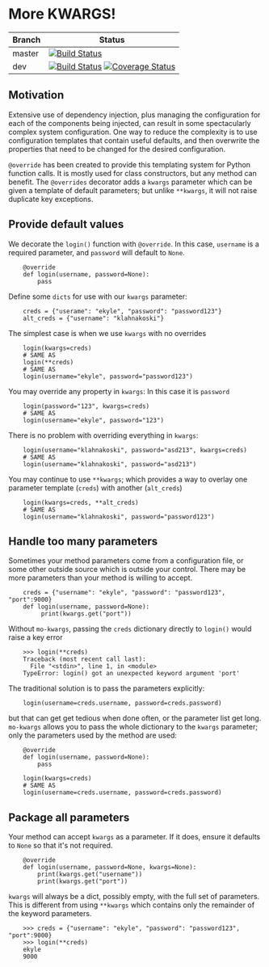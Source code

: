 
# More KWARGS!

|Branch      |Status   |
|------------|---------|
|master      | [![Build Status](https://travis-ci.com/klahnakoski/mo-kwargs.svg?branch=master)](https://travis-ci.com/klahnakoski/mo-kwargs) |
|dev         | [![Build Status](https://travis-ci.com/klahnakoski/mo-kwargs.svg?branch=dev)](https://travis-ci.com/klahnakoski/mo-kwargs)  [![Coverage Status](https://coveralls.io/repos/github/klahnakoski/mo-kwargs/badge.svg?branch=dev)](https://coveralls.io/github/klahnakoski/mo-kwargs?branch=dev)  |



## Motivation

Extensive use of dependency injection, plus managing the configuration for each of the components being injected, can result in some spectacularly complex system configuration. One way to reduce the complexity is to use configuration templates that contain useful defaults, and then overwrite the properties that need to be changed for the desired configuration. 

`@override` has been created to provide this templating system for Python function calls. It is mostly used for class constructors, but any method can benefit. The `@overrides` decorator adds a `kwargs` parameter which can be given a template of default parameters; but unlike `**kwargs`, it will not raise duplicate key exceptions.

## Provide default values

We decorate the `login()` function with `@override`. In this case, `username` is a required parameter, and `password` will default to `None`. 

        @override
        def login(username, password=None):
            pass

Define some `dicts` for use with our `kwargs` parameter:

        creds = {"userame": "ekyle", "password": "password123"}
        alt_creds = {"username": "klahnakoski"}


The simplest case is when we use `kwargs` with no overrides

        login(kwargs=creds)
        # SAME AS
        login(**creds)
        # SAME AS
        login(username="ekyle", password="password123")

You may override any property in `kwargs`: In this case it is `password`

        login(password="123", kwargs=creds)
        # SAME AS
        login(username="ekyle", password="123")

There is no problem with overriding everything in `kwargs`:

        login(username="klahnakoski", password="asd213", kwargs=creds)
        # SAME AS
        login(username="klahnakoski", password="asd213")

You may continue to use `**kwargs`; which provides a way to overlay one parameter template (`creds`) with another (`alt_creds`)

        login(kwargs=creds, **alt_creds)
        # SAME AS
        login(username="klahnakoski", password="password123")

## Handle too many parameters

Sometimes your method parameters come from a configuration file, or some other outside source which is outside your control. There may be more parameters than your method is willing to accept.  

        creds = {"username": "ekyle", "password": "password123", "port":9000}
        def login(username, password=None):
             print(kwargs.get("port"))

Without `mo-kwargs`, passing the `creds` dictionary directly to `login()` would raise a key error

        >>> login(**creds)
        Traceback (most recent call last):
          File "<stdin>", line 1, in <module>
        TypeError: login() got an unexpected keyword argument 'port'
            
The traditional solution is to pass the parameters explicitly:

        login(username=creds.username, password=creds.password)

but that can get get tedious when done often, or the parameter list get long. `mo-kwargs` allows you to pass the whole dictionary to the `kwargs` parameter; only the parameters used by the method are used:

        @override
        def login(username, password=None):
            pass
         
        login(kwargs=creds)
        # SAME AS
        login(username=creds.username, password=creds.password)

## Package all parameters

Your method can accept `kwargs` as a parameter. If it does, ensure it defaults to `None` so that it's not required.

        @override
        def login(username, password=None, kwargs=None):
            print(kwargs.get("username"))
            print(kwargs.get("port"))

`kwargs` will always be a dict, possibly empty, with the full set of parameters. This is different from using `**kwargs` which contains only the remainder of the keyword parameters.

        >>> creds = {"username": "ekyle", "password": "password123", "port":9000}
        >>> login(**creds)
        ekyle
        9000
